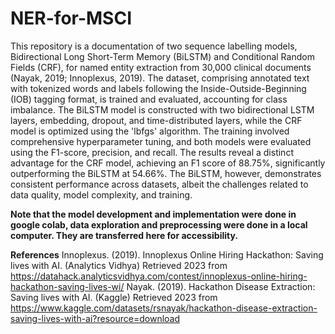 # NER-for-MSCI
This repository is a documentation of two sequence labelling models, Bidirectional Long Short-Term Memory (BiLSTM) and Conditional Random Fields (CRF), for named entity extraction from 30,000 clinical documents (Nayak, 2019; Innoplexus, 2019). The dataset, comprising annotated text with tokenized words and labels following the Inside-Outside-Beginning (IOB) tagging format, is trained and evaluated, accounting for class imbalance. The BiLSTM model is constructed with two bidirectional LSTM layers, embedding, dropout, and time-distributed layers, while the CRF model is optimized using the 'lbfgs' algorithm. 
The training involved comprehensive hyperparameter tuning, and both models were evaluated using the F1-score, precision, and recall. The results reveal a distinct advantage for the CRF model, achieving an F1 score of 88.75%, significantly outperforming the BiLSTM at 54.66%. The BiLSTM, however, demonstrates consistent performance across datasets, albeit the challenges related to data quality, model complexity, and training.

**Note that the model development and implementation were done in google colab, data exploration and preprocessing were done in a local computer. They are transferred here for accessibility.**


**References**
Innoplexus. (2019). Innoplexus Online Hiring Hackathon: Saving lives with AI. (Analytics Vidhya) Retrieved 2023 from https://datahack.analyticsvidhya.com/contest/innoplexus-online-hiring-hackathon-saving-lives-wi/
Nayak. (2019). Hackathon Disease Extraction: Saving lives with AI. (Kaggle) Retrieved 2023 from https://www.kaggle.com/datasets/rsnayak/hackathon-disease-extraction-saving-lives-with-ai?resource=download
